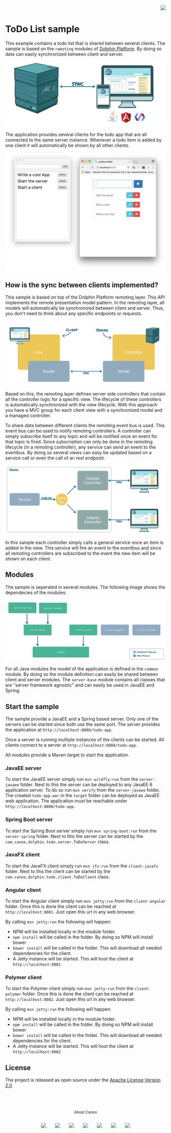 <p align="right">
<a href="http://www.canoo.com"><img src="http://www.guigarage.com/wordpress/wp-content/uploads/2016/08/canoo_support.png"/></a>
</p>

# ToDo List sample

This example contains a todo list that is shared between several clients. The sample is based on the `remoting` modules
of [Dolphin Platform](https://github.com/canoo/dolphin-platform). By doing so data can easily synchronized between
client and server.

![modules](readme/rpm.png "remoting")

The application provides several clients for the todo app that are all connected to the same server instance. Whenever a
todo item is added by one client it will automatically be shown by all other clients.

![clients](readme/clients.png "clients")

## How is the sync between clients implemented?

This sample is based on top of the Dolphin Platform remoting layer. This API implements the remote presentation model
pattern. In the remoting layer, all models will automatically be synchronized between client and server. Thus, you don't need to think about any specific endpoints or requests.

![remote presentation model](readme/rpm-overview.png "remote presentation model")

Based on this, the remoting layer defines server side controllers that contain all the controller logic for a specific view. The lifecycle of these controllers is automatically synchronized with the view lifecycle. With this approach you have a MVC group for each client view with a synchronized model and a managed controller.

To share data between different clients the remoting event bus is used. This event bus can be used to notify remoting
controllers. A controller can simply subscribe itself to any topic and will be notified once an event for that topic is
fired. Since subscription can only be done in the remoting lifecycle (in a remoting controller), any service can send
an event to the eventbus. By doing so several views can easy be updated based on a service call or even the call of an rest endpoint.

![eventbus](readme/eventbus.png "eventbus")

In this sample each controller simply calls a general service once an item is added in the view. This service will fire
an event to the eventbus and since all remoting controllers are subscribed to the event the new item will be shown on
each client.

## Modules

The sample is seperated in several modules. The following image shows the dependecies of the modules:

![modules](readme/modules.png "modules")

For all Java modules the model of the application is defined in the `common` module. By doing so the module definition
can easily be shared between client and server modules. The `server-base` module contains all classes that are "server
framework agnostic" and can easily be used in JavaEE and Spring.

## Start the sample

The sample provide a JavaEE and a Spring based server. Only one of the servers can be started since both use the
same port. The server provides the application at `http://localhost:8080/todo-app`.

Once a server is running multiple instances of the clients can be started. All clients connect to a server at
 `http://localhost:8080/todo-app`.

All modules provide a Maven target to start the application.

### JavaEE server
To start the JavaEE server simply run `mvn wildfly:run` from the `server-javaee` folder. Next to this the server can
be deployed to any JavaEE 6 application server. To do so run `mvn verify` from the `server-javaee` folder. The created
`todo-app.war` in the `target` folder can be deployed as JavaEE web application. The application must be reachable
under `http://localhost:8080/todo-app`.

### Spring Boot server
To start the Spring Boot server simply run `mvn spring-boot:run` from the `server-spring` folder. Next to this the
server can be started by the `com.canoo.dolphin.todo.server.ToDoServer` class.

### JavaFX client
To start the JavaFX client simply run `mvn jfx:run` from the `client-javafx` folder. Next to this the client can be
started by the `com.canoo.dolphin.todo.client.ToDoClient` class.

### Angular client
To start the Angular client simply run `mvn jetty:run` from the `client-angular` folder. Once this is done the client
can be reached at `http://localhost:8081`. Just open this url in any web browser.

By calling `mvn jetty:run` the following will happen:

* NPM will be installed locally in the module folder.
* `npm install` will be called in the folder. By doing so NPM will install bower
* `bower install` will be called in the folder. This will download all needed dependencies for the client.
* A Jetty instance will be started. This will host the client at `http://localhost:8081`

### Polymer client
To start the Polymer client simply run `mvn jetty:run` from the `client-polymer` folder. Once this is done the client
can be reached at `http://localhost:8082`. Just open this url in any web browser.

By calling `mvn jetty:run` the following will happen:

* NPM will be installed locally in the module folder.
* `npm install` will be called in the folder. By doing so NPM will install bower
* `bower install` will be called in the folder. This will download all needed dependencies for the client.
* A Jetty instance will be started. This will host the client at `http://localhost:8082`

## License
The project is released as open source under the [Apache License Version 2.0](http://www.apache.org/licenses/LICENSE-2.0)

<br/><br/>
<p align="center">
<sub>About Canoo</sub>
</p>
<p align="center">
<a title="Canoo Website" href="http://www.canoo.com/"><img style="margin:12px !important;" src="http://www.guigarage.com/wordpress/wp-content/uploads/2016/08/color-link-48-1.png"/></a>
<a title="Canoo at Twitter" href="https://twitter.com/canoo"><img style="margin:12px !important;" src="http://www.guigarage.com/wordpress/wp-content/uploads/2016/08/color-twitter-48-1.png"/></a>
<a title="Canoo at LinkedIn" href="https://www.linkedin.com/company/canoo-engineering-ag"><img style="margin:12px !important;" src="http://www.guigarage.com/wordpress/wp-content/uploads/2016/08/color-linkedin-48-1.png"/></a>
<a title="Canoo at Xing" href="https://www.xing.com/companies/canooengineeringag"><img style="margin:12px !important;" src="http://www.guigarage.com/wordpress/wp-content/uploads/2016/08/xing-48-1.png"/></a>
<a title="Canoo at YouTube" href="https://www.youtube.com/user/canoovideo"><img style="margin:12px !important;" src="http://www.guigarage.com/wordpress/wp-content/uploads/2016/08/color-youtube-48-1.png"/></a>
<a title="Canoo at GitHub" href="https://github.com/canoo"><img style="margin:12px !important;" src="http://www.guigarage.com/wordpress/wp-content/uploads/2016/08/color-github-48-1.png"/></a>
<a title="Contact Canoo" href="mailto:info@canoo.com"><img style="margin:12px !important;" src="http://www.guigarage.com/wordpress/wp-content/uploads/2016/08/color-forwardtofriend-48-1.png"/></a>
</p>
